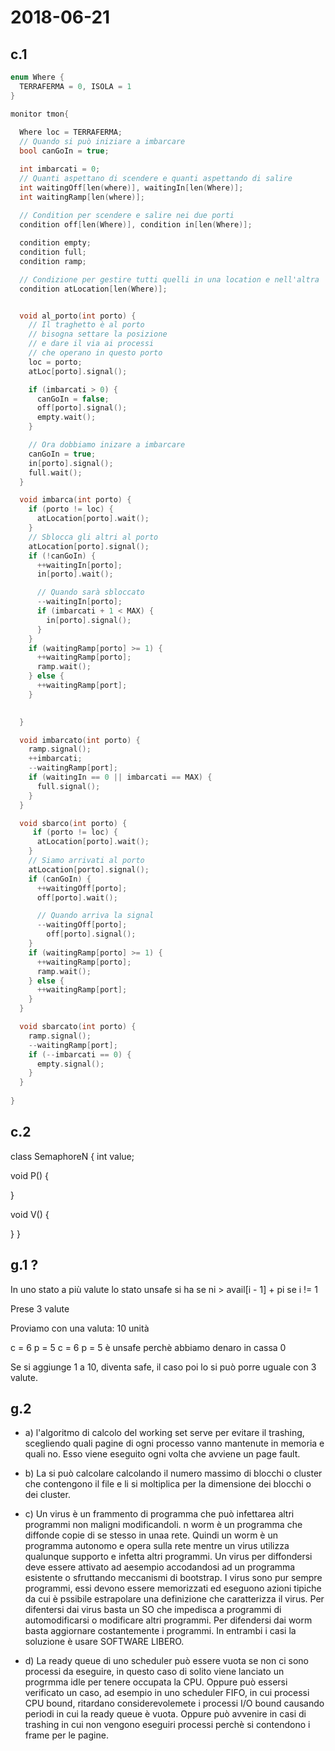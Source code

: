 # 2018-06-21



## c.1

```C
enum Where {
  TERRAFERMA = 0, ISOLA = 1
}

monitor tmon{
  
  Where loc = TERRAFERMA;
  // Quando si può iniziare a imbarcare
  bool canGoIn = true;

  int imbarcati = 0;
  // Quanti aspettano di scendere e quanti aspettando di salire
  int waitingOff[len(where)], waitingIn[len(Where)];
  int waitingRamp[len(where)];
  
  // Condition per scendere e salire nei due porti
  condition off[len(Where)], condition in[len(Where)];

  condition empty;
  condition full;
  condition ramp;

  // Condizione per gestire tutti quelli in una location e nell'altra
  condition atLocation[len(Where)];


  void al_porto(int porto) {
    // Il traghetto è al porto
    // bisogna settare la posizione
    // e dare il via ai processi
    // che operano in questo porto
    loc = porto;
    atLoc[porto].signal();

    if (imbarcati > 0) {
      canGoIn = false;
      off[porto].signal();
      empty.wait();
    }

    // Ora dobbiamo inizare a imbarcare
    canGoIn = true;
    in[porto].signal();
    full.wait(); 
  }

  void imbarca(int porto) {
    if (porto != loc) {
      atLocation[porto].wait();
    }
    // Sblocca gli altri al porto
    atLocation[porto].signal();
    if (!canGoIn) {
      ++waitingIn[porto];
      in[porto].wait();

      // Quando sarà sbloccato
      --waitingIn[porto];
      if (imbarcati + 1 < MAX) {
        in[porto].signal();
      }
    }
    if (waitingRamp[porto] >= 1) {
      ++waitingRamp[porto];
      ramp.wait();
    } else {
      ++waitingRamp[port];
    }
    

  }

  void imbarcato(int porto) {
    ramp.signal();
    ++imbarcati;
    --waitingRamp[port];
    if (waitingIn == 0 || imbarcati == MAX) {
      full.signal();
    }
  }

  void sbarco(int porto) {
     if (porto != loc) {
      atLocation[porto].wait();
    }
    // Siamo arrivati al porto
    atLocation[porto].signal();
    if (canGoIn) {
      ++waitingOff[porto];
      off[porto].wait();

      // Quando arriva la signal
      --waitingOff[porto];
        off[porto].signal();
    }
    if (waitingRamp[porto] >= 1) {
      ++waitingRamp[porto];
      ramp.wait();
    } else {
      ++waitingRamp[port];
    }
  }

  void sbarcato(int porto) {
    ramp.signal();
    --waitingRamp[port];
    if (--imbarcati == 0) {
      empty.signal();
    }
  }
   
}

```

## c.2


class SemaphoreN {
  int value;



  void P() {

  }


  void V() {

  }
}






## g.1 ?


In uno stato a più valute lo stato unsafe si ha se ni > avail[i - 1] + pi se i != 1

Prese 3 valute

Proviamo con una valuta:
10 unità

c = 6 p = 5
c = 6 p = 5  è unsafe perchè abbiamo denaro in cassa 0


Se si aggiunge 1 a 10, diventa safe, il caso poi lo si può porre uguale con 3 valute.
## g.2

* a) l'algoritmo di calcolo del working set serve per evitare il trashing, scegliendo quali pagine di ogni processo vanno mantenute in memoria e quali no. Esso viene eseguito ogni volta che avviene un page fault.

* b) La si può calcolare calcolando il numero massimo di blocchi o cluster che contengono il file e li si moltiplica per la dimensione dei blocchi o dei cluster.

* c) Un virus è un frammento di programma che può infettarea altri programmi non maligni modificandoli. n worm è un programma che diffonde copie di se stesso in unaa rete. Quindi un worm è un programma autonomo e opera sulla rete mentre un virus utilizza qualunque supporto e infetta altri programmi.
Un virus per diffondersi deve essere attivato ad aesempio accodandosi ad un programma esistente o sfruttando meccanismi di bootstrap. I virus sono pur sempre programmi, essi devono essere memorizzati ed eseguono azioni tipiche da cui è pssibile estrapolare una definizione che caratterizza il virus.
Per difentersi dai virus basta un SO che impedisca a programmi di automodificarsi o modificare altri programmi.
 Per difendersi dai worm basta aggiornare costantemente i programmi.
 In entrambi i casi la soluzione è usare SOFTWARE LIBERO.

* d) La ready queue di uno scheduler può essere vuota se non ci sono processi da eseguire, in questo caso di solito viene lanciato un progrmma idle per tenere occupata la CPU. Oppure può essersi verificato un caso, ad esempio in uno scheduler FIFO, in cui processi CPU bound, ritardano considerevolemete i processi I/O bound causando periodi in cui la ready queue è vuota. Oppure può avvenire in casi di trashing in cui non vengono eseguiri processi perchè si contendono i frame per le pagine.